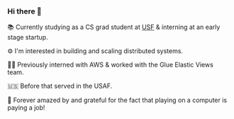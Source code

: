 ### Hi there 👋

📚  Currently studying as a CS grad student at [USF](https://www.usfca.edu/) & interning at an early stage startup.

⚙️  I'm interested in building and scaling distributed systems.

👨‍💻  Previously interned with AWS & worked with the Glue Elastic Views team.

🇺🇸  Before that served in the USAF.

🤯 Forever amazed by and grateful for the fact that playing on a computer is paying a job!
